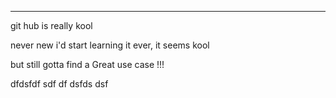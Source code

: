 ********

git hub is really kool

never new i'd start learning it ever, it seems kool

but still gotta find a Great use case !!!



dfdsfdf sdf df dsfds dsf 
